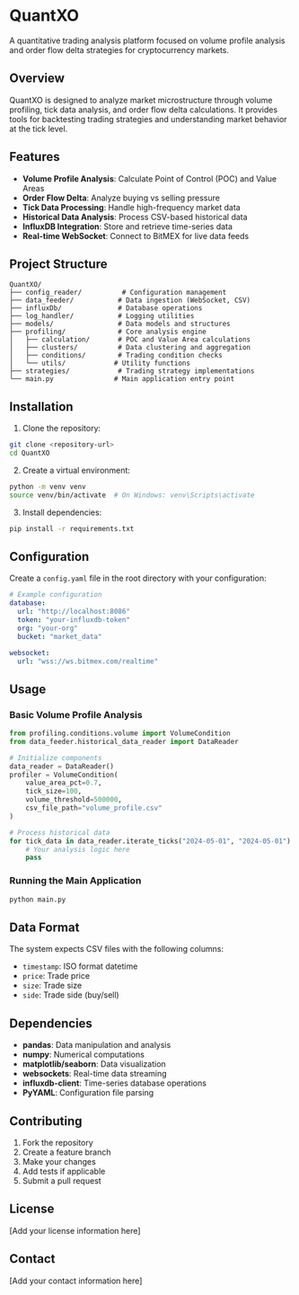 # QuantXO

A quantitative trading analysis platform focused on volume profile analysis and order flow delta strategies for cryptocurrency markets.

## Overview

QuantXO is designed to analyze market microstructure through volume profiling, tick data analysis, and order flow delta calculations. It provides tools for backtesting trading strategies and understanding market behavior at the tick level.

## Features

- **Volume Profile Analysis**: Calculate Point of Control (POC) and Value Areas
- **Order Flow Delta**: Analyze buying vs selling pressure
- **Tick Data Processing**: Handle high-frequency market data
- **Historical Data Analysis**: Process CSV-based historical data
- **InfluxDB Integration**: Store and retrieve time-series data
- **Real-time WebSocket**: Connect to BitMEX for live data feeds

## Project Structure

```
QuantXO/
├── config_reader/          # Configuration management
├── data_feeder/           # Data ingestion (WebSocket, CSV)
├── influxDb/              # Database operations
├── log_handler/           # Logging utilities
├── models/                # Data models and structures
├── profiling/             # Core analysis engine
│   ├── calculation/       # POC and Value Area calculations
│   ├── clusters/          # Data clustering and aggregation
│   ├── conditions/        # Trading condition checks
│   └── utils/            # Utility functions
├── strategies/            # Trading strategy implementations
└── main.py               # Main application entry point
```

## Installation

1. Clone the repository:
```bash
git clone <repository-url>
cd QuantXO
```

2. Create a virtual environment:
```bash
python -m venv venv
source venv/bin/activate  # On Windows: venv\Scripts\activate
```

3. Install dependencies:
```bash
pip install -r requirements.txt
```

## Configuration

Create a `config.yaml` file in the root directory with your configuration:

```yaml
# Example configuration
database:
  url: "http://localhost:8086"
  token: "your-influxdb-token"
  org: "your-org"
  bucket: "market_data"

websocket:
  url: "wss://ws.bitmex.com/realtime"
```

## Usage

### Basic Volume Profile Analysis

```python
from profiling.conditions.volume import VolumeCondition
from data_feeder.historical_data_reader import DataReader

# Initialize components
data_reader = DataReader()
profiler = VolumeCondition(
    value_area_pct=0.7,
    tick_size=100,
    volume_threshold=500000,
    csv_file_path="volume_profile.csv"
)

# Process historical data
for tick_data in data_reader.iterate_ticks("2024-05-01", "2024-05-01"):
    # Your analysis logic here
    pass
```

### Running the Main Application

```bash
python main.py
```

## Data Format

The system expects CSV files with the following columns:
- `timestamp`: ISO format datetime
- `price`: Trade price
- `size`: Trade size
- `side`: Trade side (buy/sell)

## Dependencies

- **pandas**: Data manipulation and analysis
- **numpy**: Numerical computations
- **matplotlib/seaborn**: Data visualization
- **websockets**: Real-time data streaming
- **influxdb-client**: Time-series database operations
- **PyYAML**: Configuration file parsing

## Contributing

1. Fork the repository
2. Create a feature branch
3. Make your changes
4. Add tests if applicable
5. Submit a pull request

## License

[Add your license information here]

## Contact

[Add your contact information here]